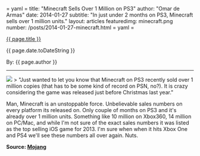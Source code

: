 = yaml =
title: "Minecraft Sells Over 1 Million on PS3"
author: "Omar de Armas"
date: 2014-01-27
subtitle: "In just under 2 months on PS3, Minecraft sells over 1 million units."
layout: articles
featuredimg: minecraft.png
number: /posts/2014-01-27-minecraft.html
= yaml =

<a href="{{ page.url }}" class='postTitleLink'><p class='postTitle'>{{ page.title }}</p></a>
<p class='postPublished'>{{ page.date.toDateString }}</p>
<p class='postAuthor'>By: {{ page.author }}</p>
<hr>
<img src='/images/forPosts/minecraft.png' class='articlesImgCenter group'>
> "Just wanted to let you know that Minecraft on PS3 recently sold over 1 million copies (that has to be some kind of record on PSN, no?). It is crazy considering the game was released just before Christmas last year."

Man, Minecraft is an unstoppable force. Unbelievable sales numbers on every platform its released on. Only couple of months on PS3 and it's already over 1 million units. Something like 10 million on Xbox360, 14 million on PC/Mac, and while I'm not sure of the exact sales numbers it was listed as the top selling iOS game for 2013. I'm sure when when it hits Xbox One and PS4 we'll see these numbers all over again. Nuts.  
  
**Source: [Mojang](https://mojang.com/2014/01/minecraft-on-ps3-have-sold-over-1-million-copies/)**

